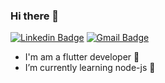 ### Hi there 👋

[![Linkedin Badge](https://img.shields.io/badge/-MatheusFinoto-blue?style=flat-square&logo=Linkedin&logoColor=white&link=https://www.linkedin.com/in/matheus-finoto-a69949138/)](https://www.linkedin.com/in/matheus-finoto-a69949138/)
[![Gmail Badge](https://img.shields.io/badge/-Gmail-c14438?style=flat-square&logo=Gmail&logoColor=white&link=mailto:matheus.finoto@gmail.com)](mailto:matheus.finoto@gmail.com)

- I'm am a flutter developer  :blue_heart:
- I’m currently learning node-js :green_heart:
<!--
![Matheus Stats](https://github-readme-stats.vercel.app/api?username=MatheusFinoto)
![Matheus Most Used Languages](https://github-readme-stats.vercel.app/api/top-langs/?username=MatheusFinoto&hide=html&layout=compact)
<center>
<table>
  <tr>
      <td>![Matheus Stats](https://github-readme-stats.vercel.app/api?username=MatheusFinoto)</td>
      <td>
![Matheus Most Used Languages](https://github-readme-stats.vercel.app/api/top-langs/?username=MatheusFinoto&hide=html&layout=compact)</td>
  </tr>  
</table>
</center>
--> 
<!--
**MatheusFinoto/MatheusFinoto** is a ✨ _special_ ✨ repository because its `README.md` (this file) appears on your GitHub profile.

Here are some ideas to get you started:

- 🔭 I’m currently working on ...
- 🌱 I’m currently learning ...
- 👯 I’m looking to collaborate on ...
- 🤔 I’m looking for help with ...
- 💬 Ask me about ...
- 📫 How to reach me: ...
- 😄 Pronouns: ...
- ⚡ Fun fact: ...

### Recent Acitivies ✨
<center>
<table>
  <tr>
      <td><img width="400px" align="left" src="https://github-readme-stats.vercel.app/api/top-langs/?username=MatheusFinoto&hide=html&layout=compact&theme=radical" /></td>
      <td><img width="440px" align="left" src="https://github-readme-stats.vercel.app/api?username=MatheusFinoto&theme=radical&show_icons=true" /></td>
  </tr>  
</table>
</center>
-->
